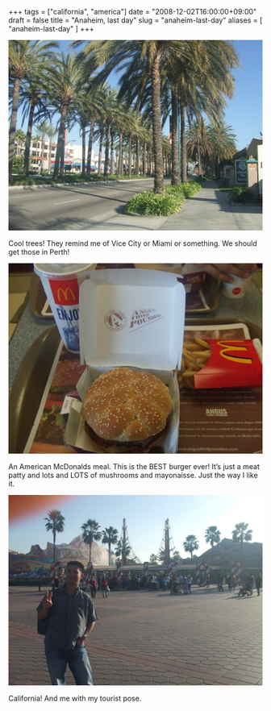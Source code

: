 +++
tags = ["california", "america"]
date = "2008-12-02T16:00:00+09:00"
draft = false
title = "Anaheim, last day"
slug = "anaheim-last-day"
aliases = [
	"anaheim-last-day"
]
+++

![](/images/2010/10/dscf0033.jpg)

Cool trees! They remind me of Vice City or Miami or something. We should get those in Perth!

![](/images/2010/10/dscf0034.jpg)

An American McDonalds meal. This is the BEST burger ever! It’s just a meat patty and lots and LOTS of mushrooms and mayonaisse. Just the way I like it.

![](/images/2010/10/dscf0035.jpg)

California! And me with my tourist pose.


